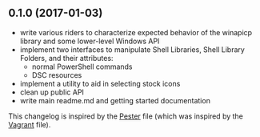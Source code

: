 ## 0.1.0 (2017-01-03)
 - write various riders to characterize expected behavior of the winapicp library and some lower-level Windows API
 - implement two interfaces to manipulate Shell Libraries, Shell Library Folders, and their attributes:
    - normal PowerShell commands
	- DSC resources
 - implement a utility to aid in selecting stock icons
 - clean up public API
 - write main readme.md and getting started documentation

This changelog is inspired by the 
[Pester](https://github.com/pester/Pester/blob/master/CHANGELOG.md) file 
(which was inspired by the
[Vagrant](https://github.com/mitchellh/vagrant/blob/master/CHANGELOG.md) 
file).
